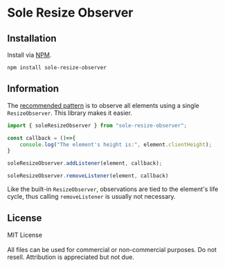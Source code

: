 # Sole Resize Observer


## Installation
Install via [NPM](https://www.npmjs.com/package/sole-resize-observer).
```shell
npm install sole-resize-observer
```

## Information
The [recommended pattern](https://github.com/WICG/resize-observer/issues/59) is to observe all elements using a single `ResizeObserver`. This library makes it easier.

```typescript
import { soleResizeObserver } from "sole-resize-observer";

const callback = ()=>{
	console.log("The element's height is:", element.clientHeight);
}

soleResizeObserver.addListener(element, callback);

soleResizeObserver.removeListener(element, callback)
```
Like the built-in `ResizeObserver`, observations are tied to the element's life cycle, thus calling `removeListener` is usually not necessary.


## License
MIT License<br/>
<br/>
All files can be used for commercial or non-commercial purposes. Do not resell. Attribution is appreciated but not due.